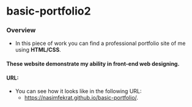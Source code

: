 # basic-portfolio2

### Overview
* In this piece of work you can find a professional portfolio site of me using **HTML/CSS**.
#### These website demonstrate my ability in **front-end** web designing.
#### URL:
* You can see how it looks like in the following URL:
  * https://nasimfekrat.github.io/basic-portfolio/.
